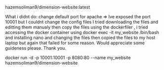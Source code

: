 hazemsoliman9/dimension-website:latest


What i didnt do: change default port for apache => Ive exposed the port 10001 but I couldnt change the config files I tried downloading the files and editting them manualy then copy the files using the dockerfiler , i tried accessing the docker container using docker exec -it my_website /bin/bash and installing nano and changing the files then copied the files to my host laptop but again that failed for some reason. Would appreciate some guideness please. Thank you. 


docker run -d -p 10001:10001 -p 8080:80 --name my_website hazemsoliman9/dimension-website
